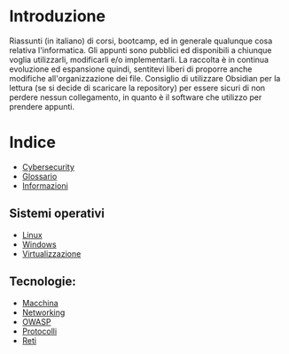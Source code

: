 # Introduzione
Riassunti (in italiano) di corsi, bootcamp, ed in generale qualunque cosa relativa l'informatica. Gli appunti sono pubblici ed disponibili a chiunque voglia utilizzarli, modificarli e/o implementarli.
La raccolta è in continua evoluzione ed espansione quindi, sentitevi liberi di proporre anche modifiche all'organizzazione dei file.
Consiglio di utilizzare Obsidian per la lettura (se si decide di scaricare la repository) per essere sicuri di non perdere nessun collegamento, in quanto è il software che utilizzo per prendere appunti.
# Indice
- [Cybersecurity](./Cybersecurity.md)
- [Glossario](./Glossario.md)
- [Informazioni](./Informazioni.md)
## Sistemi operativi
- [Linux](<./Sistemi operativi/Linux.md>)
- [Windows](<./Sistemi operativi/Windows.md>)
- [Virtualizzazione](<./Sistemi operativi/Virtualizzazione.md>)
## Tecnologie:
- [Macchina](./Tecnologie/Macchina.md)
- [Networking](./Tecnologie/Networking.md)
- [OWASP](./Tecnologie/OWASP.md)
- [Protocolli](./Tecnologie/Protocolli.md)
- [Reti](./Tecnologie/Reti.md)
